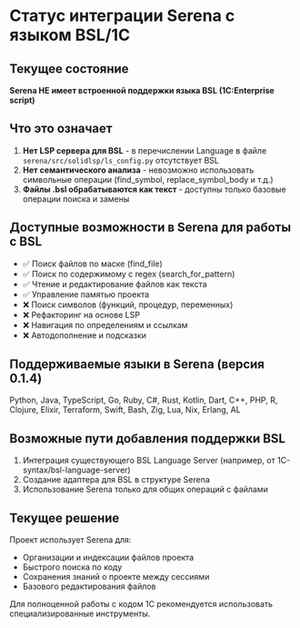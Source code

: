 # Статус интеграции Serena с языком BSL/1С

## Текущее состояние
**Serena НЕ имеет встроенной поддержки языка BSL (1C:Enterprise script)**

## Что это означает
1. **Нет LSP сервера для BSL** - в перечислении Language в файле `serena/src/solidlsp/ls_config.py` отсутствует BSL
2. **Нет семантического анализа** - невозможно использовать символьные операции (find_symbol, replace_symbol_body и т.д.)
3. **Файлы .bsl обрабатываются как текст** - доступны только базовые операции поиска и замены

## Доступные возможности в Serena для работы с BSL
- ✅ Поиск файлов по маске (find_file)
- ✅ Поиск по содержимому с regex (search_for_pattern)
- ✅ Чтение и редактирование файлов как текста
- ✅ Управление памятью проекта
- ❌ Поиск символов (функций, процедур, переменных)
- ❌ Рефакторинг на основе LSP
- ❌ Навигация по определениям и ссылкам
- ❌ Автодополнение и подсказки

## Поддерживаемые языки в Serena (версия 0.1.4)
Python, Java, TypeScript, Go, Ruby, C#, Rust, Kotlin, Dart, C++, PHP, R, Clojure, Elixir, Terraform, Swift, Bash, Zig, Lua, Nix, Erlang, AL

## Возможные пути добавления поддержки BSL
1. Интеграция существующего BSL Language Server (например, от 1C-syntax/bsl-language-server)
2. Создание адаптера для BSL в структуре Serena
3. Использование Serena только для общих операций с файлами

## Текущее решение
Проект использует Serena для:
- Организации и индексации файлов проекта
- Быстрого поиска по коду
- Сохранения знаний о проекте между сессиями
- Базового редактирования файлов

Для полноценной работы с кодом 1С рекомендуется использовать специализированные инструменты.
